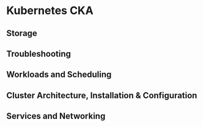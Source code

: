 # Kubernetes CKA

## Storage

## Troubleshooting

## Workloads and Scheduling

## Cluster Architecture, Installation & Configuration

## Services and Networking